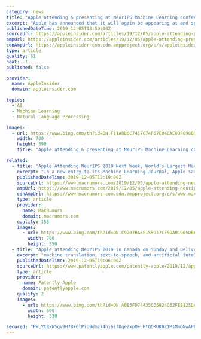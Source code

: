 ```yaml
---
category: news
title: "Apple attending & presenting at NeurIPS Machine Learning conference"
excerpt: "Apple has announced that it will again be appearing at and sponsoring the NeurIPS conference on Machine Learning, from December 8 to December 14. Apple's Machine Learning icon Members of Apple's product teams are to attend the Neural Information Processing Systems conference —also known as NeurIPS or sometimes NIPS - in Vancouver, Canada."
publishedDateTime: 2019-12-05T13:59:00Z
sourceUrl: https://appleinsider.com/articles/19/12/05/apple-attending-presenting-at-neurips-machine-learning-conference
ampUrl: https://appleinsider.com/articles/19/12/05/apple-attending-presenting-at-neurips-machine-learning-conference/amp/
cdnAmpUrl: https://appleinsider-com.cdn.ampproject.org/c/s/appleinsider.com/articles/19/12/05/apple-attending-presenting-at-neurips-machine-learning-conference/amp/
type: article
quality: 61
heat: -1
published: false

provider:
  name: AppleInsider
  domain: appleinsider.com

topics:
  - AI
  - Machine Learning
  - Natural Language Processing

images:
  - url: https://www.bing.com/th?id=ON.F11A8B6C7417C74F67E04CAE0DF89809
    width: 700
    height: 390
    title: "Apple attending & presenting at NeurIPS Machine Learning conference"

related:
  - title: "Apple Attending NeurIPS 2019 Next Week, World's Largest Machine Learning Conference"
    excerpt: "In a new entry to its Machine Learning Journal, Apple said its product teams are \"engaged in state of the art research in machine hearing, speech recognition, natural language processing, machine translation, text-to-speech, and artificial intelligence, improving the lives of millions of customers every day.\" Apple employees will be making a ..."
    publishedDateTime: 2019-12-05T12:19:00Z
    sourceUrl: https://www.macrumors.com/2019/12/05/apple-attending-neurips-2019/
    ampUrl: https://www.macrumors.com/2019/12/05/apple-attending-neurips-2019/amp/
    cdnAmpUrl: https://www-macrumors-com.cdn.ampproject.org/c/s/www.macrumors.com/2019/12/05/apple-attending-neurips-2019/amp/
    type: article
    provider:
      name: MacRumors
      domain: macrumors.com
    quality: 155
    images:
      - url: https://www.bing.com/th?id=ON.C9207BA5F155917CF5DA01905DBF540E
        width: 700
        height: 350
  - title: "Apple attending NeurIPS 2019 in Canada on Sunday and Delivering a Presentation Titled 'Private Federated Learning'"
    excerpt: "machine translation, text-to-speech, and artificial intelligence, improving the lives of millions of customers every day. Apple will be making a presentation on Sunday as noted below. Abstract: Federated Learning is a new approach that is picking up steam in the machine learning community as a way to improve global models in the cloud by ..."
    publishedDateTime: 2019-12-05T19:06:00Z
    sourceUrl: https://www.patentlyapple.com/patently-apple/2019/12/apple-will-be-attending-neurips-2019-in-canada-on-sunday-and-delivering-a-presentation-titled-private-federated-learning.html
    type: article
    provider:
      name: Patently Apple
      domain: patentlyapple.com
    quality: 2
    images:
      - url: https://www.bing.com/th?id=ON.A0E5FD74435CD5824C62FE8125DA3370
        width: 600
        height: 338

secured: "PkLYtRkW5qV9H7BX6lPiU9dmz74hj6ifDqeZxpO+uHtQQKUKBZ1MsMmONwAPEWexdBId85a55k4cFKzS/bDk46EBkQp0MoCWQbjs8nYZ7kI0DwPgwDECEHFcIHHacEcqcnE18E8WiY51tpD35c8lQUvSLjby/bJ4Q8VJXcyed44dQyakOoz0GSIML7s8cjNJ4uHWKo3NKi7RbAEozYgLD9mjruQDjip7qNbyaO/hlsGx26NG7mjDxTqgK+3WsmKOjtbPew82qmmb6Ubi8mCKHw==;WW6gXYnbokgcVvN+jVUiRg=="
---
```


